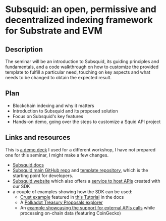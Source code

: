 # Subsquid: an open, permissive and decentralized indexing framework for Substrate and EVM

## Description
The seminar will be an introduction to Subsquid, its guiding principles and fundamentals, and a code walkthrough on how to customize the provided template to fulfill a particular need, touching on key aspects and what needs to be changed to obtain the expected result.

## Plan

- Blockchain indexing and why it matters
- Introduction to Subsquid and its proposed solution
- Focus on Subsquid's key features
- Hands-on demo, going over the steps to customize a Squid API project

## Links and resources

This is [a demo deck](https://hackmd.io/@RaekwonIII/Moonbeam-workshop) I used for a different workshop, I have not prepared one for this seminar, I might make a few changes.

- [Subsquid docs](https://docs.subsquid.io/)
- [Subsquid main GitHub repo](https://github.com/subsquid/squid) and [template repository](https://github.com/subsquid/squid-template), which is the starting point for developers.
- [Subsquid website](https://subsquid.io/) which also offers a [service to host APIs](https://app.subsquid.io/aquarium) created with our SDK
- a couple of examples showing how the SDK can be used:
  - [Crust example](https://github.com/subsquid/squid-crust-example) featured in [this Tutorial](https://docs.subsquid.io/tutorial/create-a-simple-squid) in the docs
  - A [Polkadot Treasury Proposals explorer](https://github.com/subsquid/squid-polkadot-treasury-example)
  - An [example showcasing the support for external APIs calls](https://github.com/subsquid/squid-external-api-example) while processing on-chain data (featuring CoinGecko)
